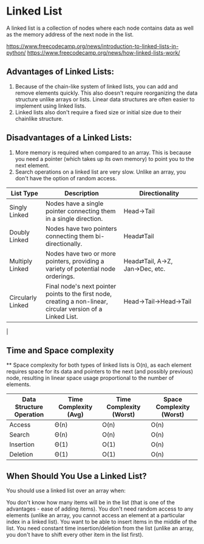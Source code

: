 # Linked List 
A linked list is a collection of nodes where each node contains data as well as the memory address of the next node in the list.

https://www.freecodecamp.org/news/introduction-to-linked-lists-in-python/
https://www.freecodecamp.org/news/how-linked-lists-work/

## Advantages of Linked Lists:
1. Because of the chain-like system of linked lists, you can add and remove elements quickly. 
 This also doesn't require reorganizing the data structure unlike arrays or lists. Linear data structures are often easier to implement using linked lists.
2. Linked lists also don't require a fixed size or initial size due to their chainlike structure.

## Disadvantages of a Linked Lists:
1. More memory is required when compared to an array. This is because you need a pointer (which takes up its own memory) to point you to the next element.
2. Search operations on a linked list are very slow. Unlike an array, you don't have the option of random access.

| List Type         | Description                                                                                          | Directionality                        |
|-------------------|------------------------------------------------------------------------------------------------------|---------------------------------------|
| Singly Linked     | Nodes have a single pointer connecting them in a single direction.                                   | Head→Tail                             |
| Doubly Linked     | Nodes have two pointers connecting them bi-directionally.                                            | Head⇄Tail                             |
| Multiply Linked   | Nodes have two or more pointers, providing a variety of potential node orderings.                    | Head⇄Tail, A→Z, Jan→Dec, etc.         |
| Circularly Linked | Final node's next pointer points to the first node, creating a non-linear, circular version of a Linked List. | Head→Tail→Head→Tail                  |
  |


## Time and Space complexity
** Space complexity for both types of linked lists is O(n), as each element requires space for its data and pointers to the next (and possibly previous) node, resulting in linear space usage proportional to the number of elements.

| Data Structure Operation | Time Complexity (Avg) | Time Complexity (Worst) | Space Complexity (Worst) |
|--------------------------|-----------------------|--------------------------|--------------------------|
| Access                   | Θ(n)                  | O(n)                     | O(n)                     |
| Search                   | Θ(n)                  | O(n)                     | O(n)                     |
| Insertion                | Θ(1)                  | O(1)                     | O(n)                     |
| Deletion                 | Θ(1)                  | O(1)                     | O(n)                     |                      |

## When Should You Use a Linked List?
You should use a linked list over an array when:

You don't know how many items will be in the list (that is one of the advantages - ease of adding items).
You don't need random access to any elements (unlike an array, you cannot access an element at a particular index in a linked list).
You want to be able to insert items in the middle of the list.
You need constant time insertion/deletion from the list (unlike an array, you don't have to shift every other item in the list first).
